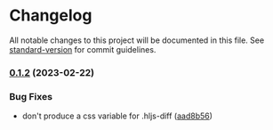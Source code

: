 # Changelog

All notable changes to this project will be documented in this file. See [standard-version](https://github.com/conventional-changelog/standard-version) for commit guidelines.

### [0.1.2](https://github.com/catppuccin/highlightjs/compare/v0.1.1...v0.1.2) (2023-02-22)


### Bug Fixes

* don't produce a css variable for .hljs-diff ([aad8b56](https://github.com/catppuccin/highlightjs/commit/aad8b566b24254c94ad2cc9c8fb4e01ef4be1151))
